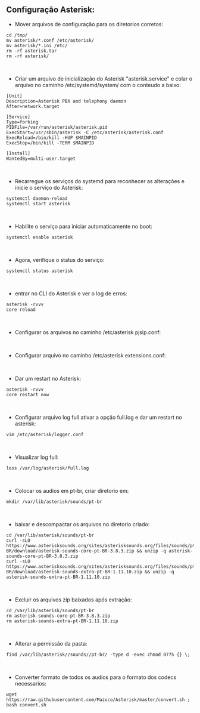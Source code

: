 ## Configuração Asterisk:<br />

- Mover arquivos de configuração para os diretorios corretos:
``` 
cd /tmp/
mv asterisk/*.conf /etc/asterisk/
mv asterisk/*.ini /etc/
rm -rf asterisk.tar
rm -rf asterisk/
``` 
<br/>

- Criar um arquivo de inicialização do Asterisk "asterisk.service" e colar o arquivo no caminho /etc/systemd/system/ com o conteudo a baixo:
``` 
[Unit]
Description=Asterisk PBX and telephony daemon
After=network.target

[Service]
Type=forking
PIDFile=/var/run/asterisk/asterisk.pid
ExecStart=/usr/sbin/asterisk -C /etc/asterisk/asterisk.conf
ExecReload=/bin/kill -HUP $MAINPID
ExecStop=/bin/kill -TERM $MAINPID

[Install]
WantedBy=multi-user.target
``` 
<br/>

- Recarregue os serviços do systemd para reconhecer as alterações e inicie o serviço do Asterisk:
``` 
systemctl daemon-reload
systemctl start asterisk
``` 
<br/>

- Habilite o serviço para iniciar automaticamente no boot:
``` 
systemctl enable asterisk
``` 
<br/>

- Agora, verifique o status do serviço:
``` 
systemctl status asterisk
``` 
<br/>

- entrar no CLI do Asterisk e ver o log de erros:
``` 
asterisk -rvvv
core reload
``` 
<br/>

- Configurar os arquivos no caminho /etc/asterisk pjsip.conf:
<br/>

- Configurar arquivo no caminho /etc/asterisk extensions.conf:
<br/>

- Dar um restart no Asterisk:
``` 
asterisk -rvvv
core restart now
``` 
<br/>

- Configurar arquivo log full ativar a opção full.log e dar um restart no asterisk:
``` 
vim /etc/asterisk/logger.conf
``` 
<br/>

- Visualizar log full:
``` 
less /var/log/asterisk/full.log
``` 
<br/>

- Colocar os audios em pt-br, criar diretorio em:
``` 
mkdir /var/lib/asterisk/sounds/pt-br
``` 
<br/>

- baixar e descompactar os arquivos no diretorio criado:
``` 
cd /var/lib/asterisk/sounds/pt-br
curl -sLO https://www.asterisksounds.org/sites/asterisksounds.org/files/sounds/pt-BR/download/asterisk-sounds-core-pt-BR-3.8.3.zip && unzip -q asterisk-sounds-core-pt-BR-3.8.3.zip
curl -sLO https://www.asterisksounds.org/sites/asterisksounds.org/files/sounds/pt-BR/download/asterisk-sounds-extra-pt-BR-1.11.10.zip && unzip -q asterisk-sounds-extra-pt-BR-1.11.10.zip
``` 
<br/>

- Excluir os arquivos zip baixados após extração:
``` 
cd /var/lib/asterisk/sounds/pt-br
rm asterisk-sounds-core-pt-BR-3.8.3.zip
rm asterisk-sounds-extra-pt-BR-1.11.10.zip
``` 
<br/>

- Alterar a permissão da pasta:
``` 
find /var/lib/asterisk//sounds//pt-br/ -type d -exec chmod 0775 {} \;
``` 
<br/>

- Converter formato de todos os audios para o formato dos codecs necessarios:
``` 
wget https://raw.githubusercontent.com/Mazuco/Asterisk/master/convert.sh ; bash convert.sh
``` 